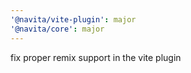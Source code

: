 ```yaml
---
'@navita/vite-plugin': major
'@navita/core': major
---
```


fix proper remix support in the vite plugin
